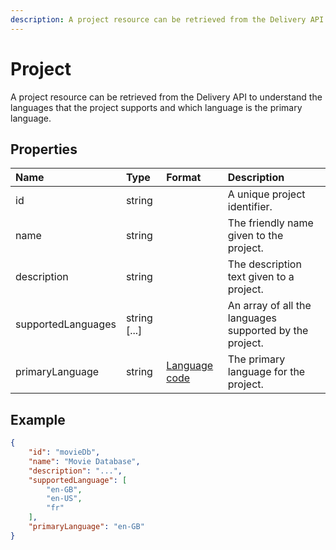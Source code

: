 ```yaml
---
description: A project resource can be retrieved from the Delivery API to understand the languages that the project supports and which language is the primary language.
---
```

# Project

A project resource can be retrieved from the Delivery API to understand the languages that the project supports and which language is the primary language.

## Properties

| Name | Type | Format | Description |
| :------- | :--- | :----- | :---------- |
| id | string | | A unique project identifier. |
| name | string |  | The friendly name given to the project. |
| description | string |  | The description text given to a project. |
| supportedLanguages | string [...] |  | An array of all the languages supported by the project. |
| primaryLanguage | string | [Language code](/localization.md)  | The primary language for the project. |


## Example

```json
{
    "id": "movieDb",
    "name": "Movie Database",
    "description": "...",
    "supportedLanguage": [
        "en-GB",
        "en-US",
        "fr"
    ],
    "primaryLanguage": "en-GB"
}

```
